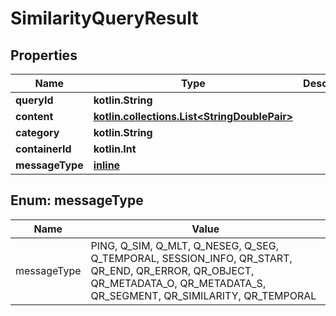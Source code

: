 
# SimilarityQueryResult

## Properties
Name | Type | Description | Notes
------------ | ------------- | ------------- | -------------
**queryId** | **kotlin.String** |  |  [optional]
**content** | [**kotlin.collections.List&lt;StringDoublePair&gt;**](StringDoublePair.md) |  |  [optional]
**category** | **kotlin.String** |  |  [optional]
**containerId** | **kotlin.Int** |  |  [optional]
**messageType** | [**inline**](#MessageType) |  |  [optional]


<a name="MessageType"></a>
## Enum: messageType
Name | Value
---- | -----
messageType | PING, Q_SIM, Q_MLT, Q_NESEG, Q_SEG, Q_TEMPORAL, SESSION_INFO, QR_START, QR_END, QR_ERROR, QR_OBJECT, QR_METADATA_O, QR_METADATA_S, QR_SEGMENT, QR_SIMILARITY, QR_TEMPORAL




